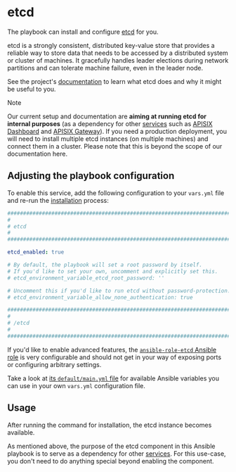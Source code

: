 <!--
SPDX-FileCopyrightText: 2024 Slavi Pantaleev
SPDX-FileCopyrightText: 2025 Suguru Hirahara

SPDX-License-Identifier: AGPL-3.0-or-later
-->

# etcd

The playbook can install and configure [etcd](https://etcd.io/) for you.

etcd is a strongly consistent, distributed key-value store that provides a reliable way to store data that needs to be accessed by a distributed system or cluster of machines. It gracefully handles leader elections during network partitions and can tolerate machine failure, even in the leader node.

See the project's [documentation](https://etcd.io/docs/latest/) to learn what etcd does and why it might be useful to you.

>[!NOTE]
> Our current setup and documentation are **aiming at running etcd for internal purposes** (as a dependency for other [services](../supported-services.md) such as [APISIX Dashboard](apisix-dashboard.md) and [APISIX Gateway](apisix-gateway.md)). If you need a production deployment, you will need to install multiple etcd instances (on multiple machines) and connect them in a cluster. Please note that this is beyond the scope of our documentation here.

## Adjusting the playbook configuration

To enable this service, add the following configuration to your `vars.yml` file and re-run the [installation](../installing.md) process:

```yaml
########################################################################
#                                                                      #
# etcd                                                                 #
#                                                                      #
########################################################################

etcd_enabled: true

# By default, the playbook will set a root password by itself.
# If you'd like to set your own, uncomment and explicitly set this.
# etcd_environment_variable_etcd_root_password: ''

# Uncomment this if you'd like to run etcd without password-protection.
# etcd_environment_variable_allow_none_authentication: true

########################################################################
#                                                                      #
# /etcd                                                                #
#                                                                      #
########################################################################
```

If you'd like to enable advanced features, the [`ansible-role-etcd` Ansible role](https://github.com/mother-of-all-self-hosting/ansible-role-etcd) is very configurable and should not get in your way of exposing ports or configuring arbitrary settings.

Take a look at [its `default/main.yml` file](https://github.com/mother-of-all-self-hosting/ansible-role-etcd/blob/main/defaults/main.yml) for available Ansible variables you can use in your own `vars.yml` configuration file.

## Usage

After running the command for installation, the etcd instance becomes available.

As mentioned above, the purpose of the etcd component in this Ansible playbook is to serve as a dependency for other [services](../supported-services.md). For this use-case, you don't need to do anything special beyond enabling the component.
